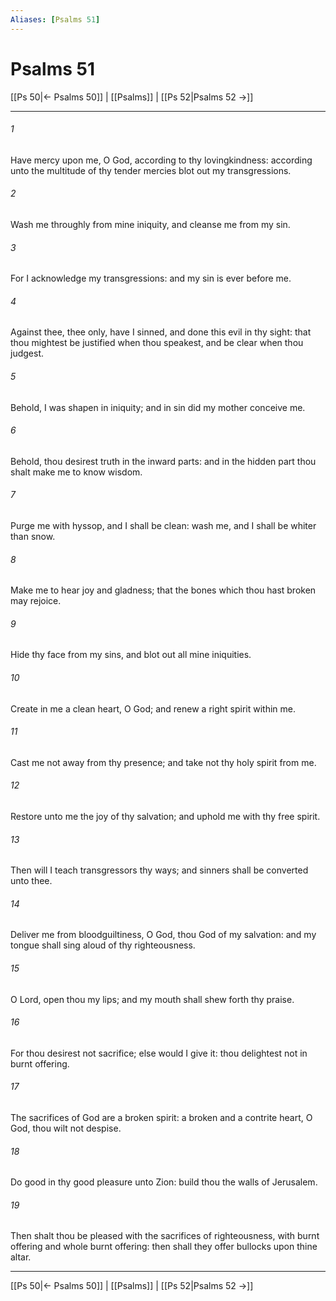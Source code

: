 ```yaml
---
Aliases: [Psalms 51]
---
```

# Psalms 51

[[Ps 50|← Psalms 50]] | [[Psalms]] | [[Ps 52|Psalms 52 →]]
***



###### 1 
Have mercy upon me, O God, according to thy lovingkindness: according unto the multitude of thy tender mercies blot out my transgressions. 

###### 2 
Wash me throughly from mine iniquity, and cleanse me from my sin. 

###### 3 
For I acknowledge my transgressions: and my sin is ever before me. 

###### 4 
Against thee, thee only, have I sinned, and done this evil in thy sight: that thou mightest be justified when thou speakest, and be clear when thou judgest. 

###### 5 
Behold, I was shapen in iniquity; and in sin did my mother conceive me. 

###### 6 
Behold, thou desirest truth in the inward parts: and in the hidden part thou shalt make me to know wisdom. 

###### 7 
Purge me with hyssop, and I shall be clean: wash me, and I shall be whiter than snow. 

###### 8 
Make me to hear joy and gladness; that the bones which thou hast broken may rejoice. 

###### 9 
Hide thy face from my sins, and blot out all mine iniquities. 

###### 10 
Create in me a clean heart, O God; and renew a right spirit within me. 

###### 11 
Cast me not away from thy presence; and take not thy holy spirit from me. 

###### 12 
Restore unto me the joy of thy salvation; and uphold me with thy free spirit. 

###### 13 
Then will I teach transgressors thy ways; and sinners shall be converted unto thee. 

###### 14 
Deliver me from bloodguiltiness, O God, thou God of my salvation: and my tongue shall sing aloud of thy righteousness. 

###### 15 
O Lord, open thou my lips; and my mouth shall shew forth thy praise. 

###### 16 
For thou desirest not sacrifice; else would I give it: thou delightest not in burnt offering. 

###### 17 
The sacrifices of God are a broken spirit: a broken and a contrite heart, O God, thou wilt not despise. 

###### 18 
Do good in thy good pleasure unto Zion: build thou the walls of Jerusalem. 

###### 19 
Then shalt thou be pleased with the sacrifices of righteousness, with burnt offering and whole burnt offering: then shall they offer bullocks upon thine altar.

***
[[Ps 50|← Psalms 50]] | [[Psalms]] | [[Ps 52|Psalms 52 →]]
